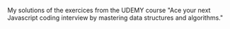 My solutions of the exercices from the UDEMY course "Ace your next Javascript coding interview by mastering data structures and algorithms."
